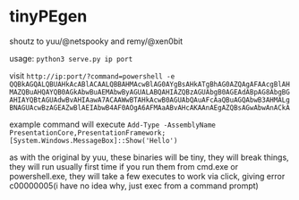 # tinyPEgen
shoutz to yuu/@netspooky and remy/@xen0bit

usage: `python3 serve.py ip port`

visit ```http://ip:port/?command=powershell -e QQBkAGQALQBUAHkAcABlACAALQBBAHMAcwBlAG0AYgBsAHkATgBhAG0AZQAgAFAAcgBlAHMAZQBuAHQAYQB0AGkAbwBuAEMAbwByAGUALABQAHIAZQBzAGUAbgB0AGEAdABpAG8AbgBGAHIAYQBtAGUAdwBvAHIAawA7ACAAWwBTAHkAcwB0AGUAbQAuAFcAaQBuAGQAbwB3AHMALgBNAGUAcwBzAGEAZwBlAEIAbwB4AF0AOgA6AFMAaABvAHcAKAAnAEgAZQBsAGwAbwAnACkA```

example command will execute `Add-Type -AssemblyName PresentationCore,PresentationFramework; [System.Windows.MessageBox]::Show('Hello')`

as with the original by yuu, these binaries will be tiny, they will break things, they will run usually first time if you run them from cmd.exe or powershell.exe, they will take a few executes to work via click, giving error c00000005(i have no idea why, just exec from a command prompt) 
